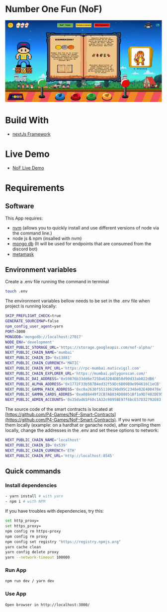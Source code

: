 # Number One Fun (NoF)

![nof-landing](./.doc/images/nof.png)


# Build With

- [nextJs Framework](https://nextjs.org/)

# Live Demo

- [NoF Live Demo](https://nof.town)


# Requirements

## Software

This App requires:

- [nvm](https://github.com/nvm-sh/nvm) (allows you to quickly install and use different versions of node via the command line.)
- node js & npm (insalled with nvm)
- [mongo db](https://www.mongodb.com/docs/manual/installation/) (It will be used for endpoints that are consumed from the discord bot)
- [metamask](https://metamask.io/download/)


## Environment variables

Create a .env file running the command in terminal

```sh
touch .env
```

The environment variables bellow needs to be set in the .env file when project is running locally:

```sh
SKIP_PREFLIGHT_CHECK=true
GENERATE_SOURCEMAP=false
npm_config_user_agent=yarn
PORT=3000
MONGODB='mongodb://localhost:27017'
NODE_ENV='development'
NEXT_PUBLIC_STORAGE_URL='https://storage.googleapis.com/nof-alpha/'
NEXT_PUBLIC_CHAIN_NAME='mumbai'
NEXT_PUBLIC_CHAIN_ID='0x13881'
NEXT_PUBLIC_CHAIN_CURRENCY='MATIC'
NEXT_PUBLIC_CHAIN_RPC_URL='https://rpc-mumbai.maticvigil.com'
NEXT_PUBLIC_CHAIN_EXPLORER_URL='https://mumbai.polygonscan.com/'
NEXT_PUBLIC_DAI_ADDRESS='0x59876b33dd6e725Da632B4DB50d90d33ab022dB6'
NEXT_PUBLIC_ALPHA_ADDRESS='0x1772F33b587B4ed32f59Dc6B09B9e994616C1eCB'
NEXT_PUBLIC_GAMMA_PACK_ADDRESS='0xc0a2630f551106190d95C2348e02E400478e711c'
NEXT_PUBLIC_GAMMA_CARDS_ADDRES='0xa888449f2CB7AB034D08051Bf1a9D7402DE959ab'
NEXT_PUBLIC_ADMIN_ACCOUNTS='0x35dad65F60c1A32c9895BE97f6bcE57D32792E83,0xf39Fd6e51aad88F6F4ce6aB8827279cffFb92266'

```

The source code of the smart contracts is located at [https://github.com/P4-Games/NoF-Smart-Contracts](https://github.com/P4-Games/NoF-Smart-Contracts). If you want to run them locally (example: on a hardhat or ganache node), after compiling them locally, change the addresses in the .env and set these options to network:

```sh
NEXT_PUBLIC_CHAIN_NAME='localhost'
NEXT_PUBLIC_CHAIN_ID='0x539'
NEXT_PUBLIC_CHAIN_CURRENCY='ETH'
NEXT_PUBLIC_CHAIN_RPC_URL='http://localhost:8545'
```

## Quick commands

### Install dependencies

```sh
- yarn install # with yarn
- npm i # with NPM
```

If you have troubles with dependencies, try this:

```sh
set http_proxy=
set https_proxy=
npm config rm https-proxy
npm config rm proxy
npm config set registry "https://registry.npmjs.org"
yarn cache clean
yarn config delete proxy
yarn --network-timeout 100000
```

### Run App

```sh
npm run dev / yarn dev
```

### Use App

```sh
Open browser in http://localhost:3000/
```

